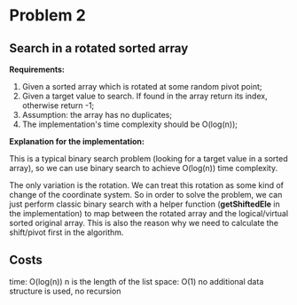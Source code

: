 # Problem 2

## Search in a rotated sorted array

**Requirements:**

1. Given a sorted array which is rotated at some random pivot point;
2. Given a target value to search. If found in the array return its index, otherwise return -1;
3. Assumption: the array has no duplicates;
4. The implementation's time complexity should be O(log(n));

**Explanation for the implementation:**

This is a typical binary search problem (looking for a target value in a sorted array), so we can use binary search to achieve O(log(n)) time complexity.

The only variation is the rotation. We can treat this rotation as some kind of change of the coordinate system. So in order to solve the problem, we can just perform classic binary search with a helper function (**getShiftedEle** in the implementation) to map between the rotated array and the logical/virtual sorted original array. This is also the reason why we need to calculate the shift/pivot first in the algorithm.

## Costs

time: O(log(n)) n is the length of the list
space: O(1) no additional data structure is used, no recursion
